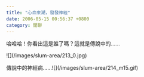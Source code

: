 ```yaml
---
title: "心血來潮，發發神經"
date: 2006-05-15 00:56:37 +0800
category: 閒聊
---
```

<p>哈哈哈！你看出這是誰了嗎？這就是傳說中的......</p><p>![](/images/slum-area/213_0.jpg)</p><p>傳說中的神經病......![](/images/slum-area/214_m15.gif)</p>
